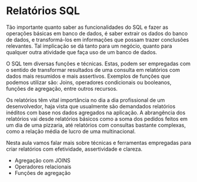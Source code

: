 <h1>Relatórios SQL</h1>

Tão importante quanto saber as funcionalidades do SQL e fazer as operações básicas em banco de dados, é saber extrair os dados do banco de dados, e transformá-los em informações que possam trazer conclusões relevantes. Tal implicação se dá tanto para um negócio, quanto para qualquer outra atividade que faça uso de um banco de dados.


O SQL tem diversas funções e técnicas. Estas, podem ser empregadas com o sentido de transformar resultados de uma consulta em relatórios com dados mais resumidos e mais assertivos. Exemplos de funções que podemos utilizar são: Joins, operadores condicionais ou booleanos, funções de agregação, entre outros recursos.

Os relatórios têm vital importância no dia a dia profissional de um desenvolvedor, haja vista que usualmente são demandados relatórios inéditos com base nos dados agregados na aplicação. A abrangência dos relatórios vai desde relatórios básicos como a soma dos pedidos feitos em um dia de uma pizzaria, até relatórios com consultas bastante complexas, como a relação média de lucro de uma multinacional.

Nesta aula vamos falar mais sobre técnicas e ferramentas empregadas para criar relatórios com efetividade, assertividade e clareza.


- Agregação com JOINS
- Operadores relacionais
- Funções de agregação